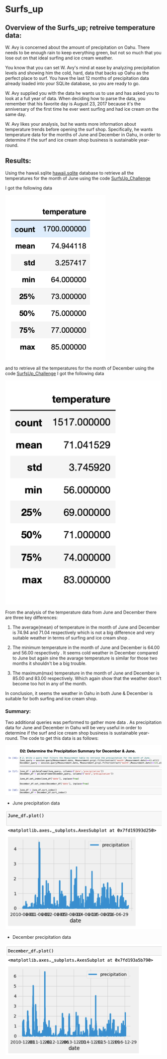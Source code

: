 # Surfs_up


## Overview of the Surfs_up; retreive temperature data: 
W. Avy is concerned about the amount of precipitation on Oahu. There needs to be enough rain to keep everything green, but not so much that you lose out on that ideal surfing and ice cream weather.

You know that you can set W. Avy's mind at ease by analyzing precipitation levels and showing him the cold, hard, data that backs up Oahu as the perfect place to surf. You have the last 12 months of precipitation data already loaded into your SQLite database, so you are ready to go.

W. Avy supplied you with the data he wants us to use and has asked you to look at a full year of data. When deciding how to parse the data, you remember that his favorite day is August 23, 2017 because it's the anniversary of the first time he ever went surfing and had ice cream on the same day. 

W. Avy likes your analysis, but he wants more information about temperature trends before opening the surf shop. Specifically, he wants temperature data for the months of June and December in Oahu, in order to determine if the surf and ice cream shop business is sustainable year-round.


## Results: 

Using the hawaii.sqlite [hawaii.sqlite](https://github.com/NishatSultana3538/surfs_up/blob/main/hawaii.sqlite) database to retrieve all the temperatures for the month of June using the code [SurfsUp_Challenge](https://github.com/NishatSultana3538/surfs_up/blob/main/SurfsUp_Challenge.ipynb)

I got the following  data 

![June_data](https://github.com/NishatSultana3538/surfs_up/blob/main/June.png)

and to retrieve all the temperatures for the month of December using the code [SurfsUp_Challenge](https://github.com/NishatSultana3538/surfs_up/blob/main/SurfsUp_Challenge.ipynb) I got the following  data 

![December_data](https://github.com/NishatSultana3538/surfs_up/blob/main/December.png)

From the analysis of the temperature data from June and December there are three key differences:

1. The average(mean) of temperature in the month of June and December is 74.94 and 71.04 respectively which is not a big difference and very suitable weather in terms of surfing and ice cream shop .


2. The minimum temperature in the month of June and December is 64.00 and 56.00 respectively . It seems cold weather in December compared to June but again sine the avarage temperature is similar for those two months it shouldn't be a big trouble. 


3. The maximum(max) temperature in the month of June and December is 85.00 and 83.00 respectively. Which again show that the weather dosn't become too hot in any of the month.

In conclusion, it seems the weather in Oahu in both June & December is suitable 
for both surfing and ice cream shop.





### Summary:

 Two additional queries was  performed to gather more data . As precipitation data for June and December  in Oahu will be very useful in order to determine if the surf and ice cream shop business is sustainable year-round. The code to get this data is as follows:

![additional _query](https://github.com/NishatSultana3538/surfs_up/blob/main/Additional_query.png)


* June precipitation data

 ![June-prcp](https://github.com/NishatSultana3538/surfs_up/blob/main/June_prcp.png)


* December precipitation data

![December_prcp](https://github.com/NishatSultana3538/surfs_up/blob/main/December_prcp.png)








